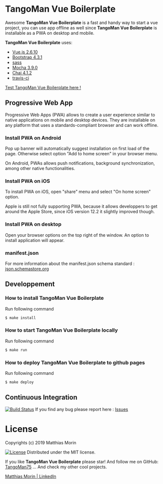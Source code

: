 TangoMan Vue Boilerplate
========================

Awesome **TangoMan Vue Boilerplate** is a fast and handy way to start a vue project, you can use app offline as well since **TangoMan Vue Boilerplate** is installable as a PWA on desktop and mobile.

**TangoMan Vue Boilerplate** uses:
- [Vue.js 2.6.10](https://vuejs.org/v2/guide)
- [Bootstrap 4.3.1](https://getbootstrap.com/docs/4.3/getting-started/introduction)
- [sass](https://sass-lang.com)
- [Mocha 3.9.0](https://mochajs.org)
- [Chai 4.1.2](https://www.chaijs.com)
- [travis-ci](https://travis-ci.org)

[Test TangoMan Vue Boilerplate here !](https://tangoman75.github.io/vue-boilerplate)

Progressive Web App
-------------------

Progressive Web Apps (PWA) allows to create a user experience similar to native applications on mobile and desktop devices. They are installable on any platform that uses a standards-compliant browser and can work offline.

### Install PWA on Android
Pop up banner will automatically suggest installation on first load of the page. Otherwise select option "Add to home screen" in your browser menu.

On Android, PWAs allows push notifications, background synchronization, among other native functionalities.

### Install PWA on iOS
To install PWA on iOS, open "share" menu and select "On home screen" option.

Apple is still not fully supporting PWA, because it allows developpers to get around the Apple Store, since iOS version 12.2 it slightly improved though.

### Install PWA on desktop
Open your browser options on the top right of the window. An option to install application will appear.

### manifest.json
For more information about the manifest.json schema standard : [json.schemastore.org](http://json.schemastore.orgweb-manifest)

Developpement
-------------

### How to install TangoMan Vue Boilerplate
Run following command
```bash
$ make install
```

### How to start TangoMan Vue Boilerplate locally
Run following command
```bash
$ make run
```

### How to deploy TangoMan Vue Boilerplate to github pages
Run following command
```bash
$ make deploy
```

Continuous Integration
----------------------

[![Build Status](https://travis-ci.org/TangoMan75/vue-boilerplate.svg?branch=master)](https://travis-ci.org/TangoMan75/vue-boilerplate) 
If you find any bug please report here : [Issues](https://github.com/TangoMan75/vue-boilerplate/issues/new)

License
=======

Copyrights (c) 2019 Matthias Morin

[![License][license-MIT]][license-url]
Distributed under the MIT license.

If you like **TangoMan Vue Boilerplate** please star!
And follow me on GitHub: [TangoMan75](https://github.com/TangoMan75)
... And check my other cool projects.

[Matthias Morin | LinkedIn](https://www.linkedin.com/in/morinmatthias)

[license-MIT]: https://img.shields.io/badge/Licence-MIT-green.svg
[license-url]: LICENSE
